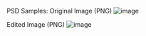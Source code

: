 PSD Samples:
Original Image (PNG)
![image](https://github.com/Nember02/TestApplication/assets/147795121/d6bb0fe8-ead4-46bf-82f6-2001ee721386)

Edited Image (PNG)
![image](https://github.com/Nember02/TestApplication/assets/147795121/4407c226-337d-4ca0-b57b-1e039a05fd2b)

